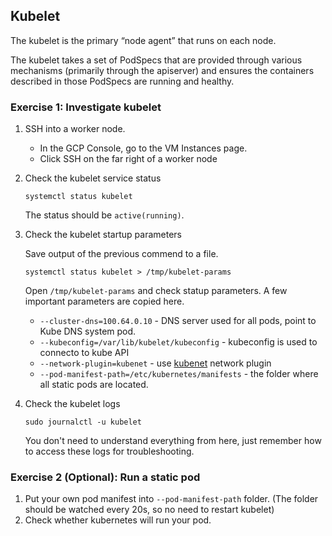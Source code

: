 ## Kubelet

The kubelet is the primary “node agent” that runs on each node.

The kubelet takes a set of PodSpecs that are provided through various mechanisms (primarily through the apiserver) and ensures  the containers described in those PodSpecs are running and healthy.

### Exercise 1: Investigate kubelet

1. SSH into a worker node.
    * In the GCP Console, go to the VM Instances page.
    * Click SSH on the far right of a worker node

1. Check the kubelet service status
    ```
    systemctl status kubelet
    ```
    The status should be `active(running)`.

1. Check the kubelet startup parameters

    Save output of the previous commend to a file.
    ```
    systemctl status kubelet > /tmp/kubelet-params
    ```
    Open `/tmp/kubelet-params` and check statup parameters. A few important parameters are copied here.

    * `--cluster-dns=100.64.0.10` - DNS server used for all pods, point to Kube DNS system pod.
    * `--kubeconfig=/var/lib/kubelet/kubeconfig` - kubeconfig is used to connecto to kube API
    * `--network-plugin=kubenet` - use [kubenet](https://kubernetes.io/docs/concepts/extend-kubernetes/compute-storage-net/network-plugins/#kubenet) network plugin
    * `--pod-manifest-path=/etc/kubernetes/manifests` - the folder where all static pods are located.

1. Check the kubelet logs
    ```
    sudo journalctl -u kubelet
    ```
    You don't need to understand everything from here, just remember how to access these logs for troubleshooting.

### Exercise 2 (Optional): Run a static pod 

1. Put your own pod manifest into `--pod-manifest-path` folder. (The folder should be watched every 20s, so no need to restart kubelet)
1. Check whether kubernetes will run your pod. 


